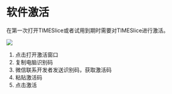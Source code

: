 # 软件激活

在第一次打开TIMESlice或者试用到期时需要对TIMESlice进行激活。

![](/images/activation/activation.png)

1. 点击打开激活窗口
2. 复制电脑识别码
3. 微信联系开发者发送识别码，获取激活码
4. 粘贴激活码
5. 点击激活